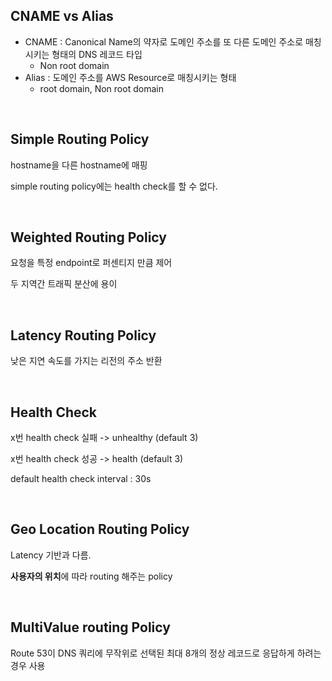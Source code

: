 ## CNAME vs Alias

+ CNAME : Canonical Name의 약자로 도메인 주소를 또 다른 도메인 주소로 매칭시키는 형태의 DNS 레코드 타입
  + Non root domain
+ Alias : 도메인 주소를 AWS Resource로 매칭시키는 형태
  + root domain, Non root domain

<br>

## Simple Routing Policy

hostname을 다른 hostname에 매핑

simple routing policy에는 health check를 할 수 없다.

<br>

## Weighted Routing Policy

요청을 특정 endpoint로 퍼센티지 만큼 제어

두 지역간 트래픽 분산에 용이

<br>

## Latency Routing Policy

낮은 지연 속도를 가지는 리전의 주소 반환

<br>

## Health Check

x번 health check 실패 -> unhealthy (default 3)

x번 health check 성공 -> health (default 3)

default health check interval : 30s

<br>

## Geo Location Routing Policy

Latency 기반과 다름.

**사용자의 위치**에 따라 routing 해주는 policy

<br>

## MultiValue routing Policy

Route 53이 DNS 쿼리에 무작위로 선택된 최대 8개의 정상 레코드로 응답하게 하려는 경우 사용

<br> 









